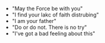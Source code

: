 - "May the Force be with you"
- "I find your lakc of faith distrubing"
- "I am your father"
- "Do or do not. There is no try"
- "I've got a bad feeling about this"

